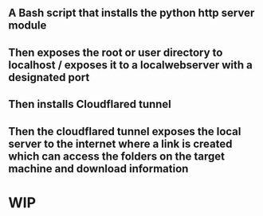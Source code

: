 ## A Bash script that installs the python http server module
## Then exposes the root or user directory to localhost / exposes it to a localwebserver with a designated port
## Then installs Cloudflared tunnel 
## Then the cloudflared tunnel exposes the local server to the internet where a link is created which can access the folders on the target machine and download information

# WIP